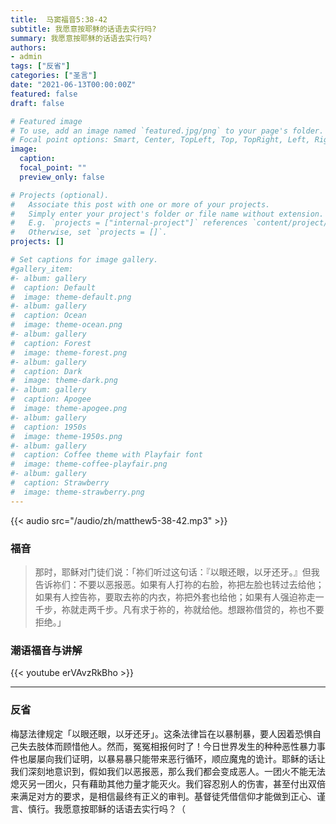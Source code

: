 ```yaml
---
title:  马窦福音5:38-42
subtitle: 我愿意按耶稣的话语去实行吗?
summary: 我愿意按耶稣的话语去实行吗?
authors:
- admin
tags: ["反省"]
categories: ["圣言"]
date: "2021-06-13T00:00:00Z"
featured: false
draft: false

# Featured image
# To use, add an image named `featured.jpg/png` to your page's folder.
# Focal point options: Smart, Center, TopLeft, Top, TopRight, Left, Right, BottomLeft, Bottom, BottomRight
image:
  caption:
  focal_point: ""
  preview_only: false

# Projects (optional).
#   Associate this post with one or more of your projects.
#   Simply enter your project's folder or file name without extension.
#   E.g. `projects = ["internal-project"]` references `content/project/deep-learning/index.md`.
#   Otherwise, set `projects = []`.
projects: []

# Set captions for image gallery.
#gallery_item:
#- album: gallery
#  caption: Default
#  image: theme-default.png
#- album: gallery
#  caption: Ocean
#  image: theme-ocean.png
#- album: gallery
#  caption: Forest
#  image: theme-forest.png
#- album: gallery
#  caption: Dark
#  image: theme-dark.png
#- album: gallery
#  caption: Apogee
#  image: theme-apogee.png
#- album: gallery
#  caption: 1950s
#  image: theme-1950s.png
#- album: gallery
#  caption: Coffee theme with Playfair font
#  image: theme-coffee-playfair.png
#- album: gallery
#  caption: Strawberry
#  image: theme-strawberry.png
---
```


{{< audio src="/audio/zh/matthew5-38-42.mp3" >}}

### 福音
> 那时，耶稣对门徒们说：「祢们听过这句话：『以眼还眼，以牙还牙。』但我告诉祢们：不要以恶报恶。如果有人打祢的右脸，祢把左脸也转过去给他；如果有人控告祢，要取去祢的内衣，祢把外套也给他；如果有人强迫祢走一千步，祢就走两千步。凡有求于祢的，祢就给他。想跟祢借贷的，祢也不要拒绝。」


### 潮语福音与讲解
{{< youtube erVAvzRkBho >}}

---
### 反省
梅瑟法律规定「以眼还眼，以牙还牙」。这条法律旨在以暴制暴，要人因着恐惧自己失去肢体而顾惜他人。然而，冤冤相报何时了！今日世界发生的种种恶性暴力事件也屡屡向我们证明，以暴易暴只能带来恶行循环，顺应魔鬼的诡计。耶稣的话让我们深刻地意识到，假如我们以恶报恶，那么我们都会变成恶人。一团火不能无法熄灭另一团火，只有藉助其他力量才能灭火。我们容忍别人的伤害，甚至付出双倍来满足对方的要求，是相信最终有正义的审判。基督徒凭借信仰才能做到正心、谨言、慎行。我愿意按耶稣的话语去实行吗？（
